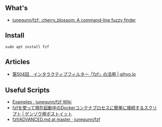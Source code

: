 ## What's

- [junegunn/fzf: :cherry\_blossom: A command-line fuzzy finder](https://github.com/junegunn/fzf#using-git)

## Install

``` shell
sudo apt install fzf
```

## Articles

- [第504回　インタラクティブフィルター「fzf」の活用 | gihyo.jp](https://gihyo.jp/admin/serial/01/ubuntu-recipe/0504)


## Useful Scripts

- [Examples · junegunn/fzf Wiki](https://github.com/junegunn/fzf/wiki/examples)
- [fzfを使って現在起動中のDockerコンテナプロセスに簡単に接続するスクリプト | ゲンゾウ用ポストイット](https://genzouw.com/entry/2023/02/16/084506/3279/)
- [fzf/ADVANCED.md at master · junegunn/fzf](https://github.com/junegunn/fzf/blob/master/ADVANCED.md)

